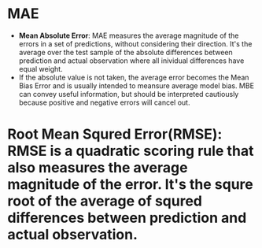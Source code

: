 # MAE
* **Mean Absolute Error**: MAE measures the average magnitude of the errors in a set of predictions, without considering their direction. It's the average over the test sample of the absolute differences between prediction and actual observation where all inividual differences have equal weight.
* If the absolute value is not taken, the average error becomes the Mean Bias Error and is usually intended to meansure average model bias. MBE can convey useful information, but should be interpreted cautiously because positive and negative errors will cancel out.

# Root Mean Squred Error(RMSE): RMSE is a quadratic scoring rule that also measures the average magnitude of the error. It's the squre root of the average of squred differences between prediction and actual observation.
